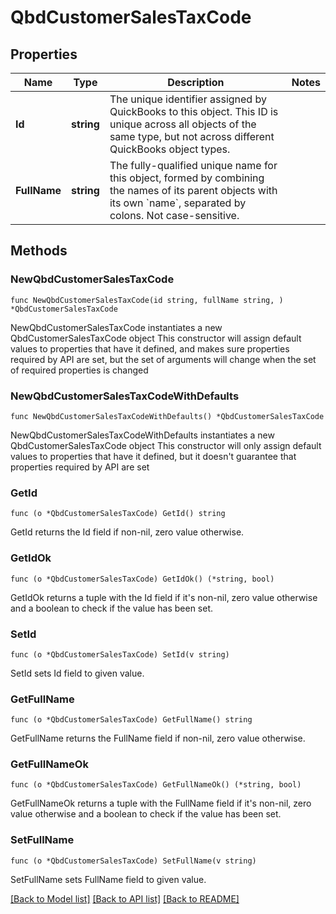 # QbdCustomerSalesTaxCode

## Properties

Name | Type | Description | Notes
------------ | ------------- | ------------- | -------------
**Id** | **string** | The unique identifier assigned by QuickBooks to this object. This ID is unique across all objects of the same type, but not across different QuickBooks object types. | 
**FullName** | **string** | The fully-qualified unique name for this object, formed by combining the names of its parent objects with its own &#x60;name&#x60;, separated by colons. Not case-sensitive. | 

## Methods

### NewQbdCustomerSalesTaxCode

`func NewQbdCustomerSalesTaxCode(id string, fullName string, ) *QbdCustomerSalesTaxCode`

NewQbdCustomerSalesTaxCode instantiates a new QbdCustomerSalesTaxCode object
This constructor will assign default values to properties that have it defined,
and makes sure properties required by API are set, but the set of arguments
will change when the set of required properties is changed

### NewQbdCustomerSalesTaxCodeWithDefaults

`func NewQbdCustomerSalesTaxCodeWithDefaults() *QbdCustomerSalesTaxCode`

NewQbdCustomerSalesTaxCodeWithDefaults instantiates a new QbdCustomerSalesTaxCode object
This constructor will only assign default values to properties that have it defined,
but it doesn't guarantee that properties required by API are set

### GetId

`func (o *QbdCustomerSalesTaxCode) GetId() string`

GetId returns the Id field if non-nil, zero value otherwise.

### GetIdOk

`func (o *QbdCustomerSalesTaxCode) GetIdOk() (*string, bool)`

GetIdOk returns a tuple with the Id field if it's non-nil, zero value otherwise
and a boolean to check if the value has been set.

### SetId

`func (o *QbdCustomerSalesTaxCode) SetId(v string)`

SetId sets Id field to given value.


### GetFullName

`func (o *QbdCustomerSalesTaxCode) GetFullName() string`

GetFullName returns the FullName field if non-nil, zero value otherwise.

### GetFullNameOk

`func (o *QbdCustomerSalesTaxCode) GetFullNameOk() (*string, bool)`

GetFullNameOk returns a tuple with the FullName field if it's non-nil, zero value otherwise
and a boolean to check if the value has been set.

### SetFullName

`func (o *QbdCustomerSalesTaxCode) SetFullName(v string)`

SetFullName sets FullName field to given value.



[[Back to Model list]](../README.md#documentation-for-models) [[Back to API list]](../README.md#documentation-for-api-endpoints) [[Back to README]](../README.md)


